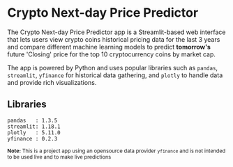 # Crypto Next-day Price Predictor

The Crypto Next-day Price Predictor app is a Streamlit-based web interface that lets users view crypto coins historical pricing data for the last 3 years and compare different machine learning models to predict **tomorrow's** future 'Closing' price for the top 10 cryptocurrency coins by market cap. 

The app is powered by Python and uses popular libraries such as `pandas`, `streamlit`, `yfinance` for historical data gathering, and `plotly` to handle data and provide rich visualizations.




## Libraries
```@python
pandas   : 1.3.5
streamlit: 1.18.1
plotly   : 5.11.0
yfinance : 0.2.3
```


<sub>**Note:** This is a project app using an opensource data provider `yfinance` and is not intended to be used live and to make live predictions</sub>